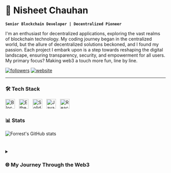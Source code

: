 # 🚀 Nisheet Chauhan

**`Senior Blockchain Developer | Decentralized Pioneer`**

I'm an enthusiast for decentralized applications, exploring the vast realms of blockchain technology. My coding journey began in the centralized world, but the allure of decentralized solutions beckoned, and I found my passion. Each project I embark upon is a step towards reshaping the digital landscape, ensuring transparency, security, and empowerment for all users. My primary focus? Making web3 a touch more fun, line by line.

   <p align="left">
      <a href="https://www.github.com/nisheet94">
         <img alt="followers" title="Follow me on Github" src="https://custom-icon-badges.demolab.com/github/followers/nisheet94?color=236ad3&labelColor=1155ba&style=for-the-badge&logo=person-add&label=Follow&logoColor=white"/></a>
      <a href="https://www.nisheetchauhan.com">
         <img alt="website" title="Visit my portfolio" src="https://img.shields.io/badge/Portfolio-nisheetchauhan.com-blue?style=for-the-badge"/></a>
   </p>

---

### 🛠️ Tech Stack
<img align="left" alt="Blockchain" width="30px" style="padding-right:10px;" src="https://simpleicons.org/icons/blockchain.com.svg"/>
<img align="left" alt="Ethereum" width="30px" style="padding-right:10px;" src="https://cdn.jsdelivr.net/gh/devicons/devicon/icons/ethereum/ethereum-plain.svg" />
<img align="left" alt="Solidity" width="30px" style="padding-right:10px;" src="https://cdn.jsdelivr.net/gh/devicons/devicon/icons/solidity/solidity-original.svg" />
<img align="left" alt="JavaScript" width="30px" style="padding-right:10px;" src="https://cdn.jsdelivr.net/gh/devicons/devicon/icons/javascript/javascript-plain.svg" />
<img align="left" alt="React" width="30px" style="padding-right:10px;" src="https://cdn.jsdelivr.net/gh/devicons/devicon/icons/react/react-original.svg" />

<br />

#


### 📊 Stats

![Forrest's GitHub stats](https://github-readme-stats.vercel.app/api?username=nisheet94&show_icons=true&theme=gruvbox)

<!-- ![GitHub Streak](https://streak-stats.demolab.com?user=nisheet94&theme=gruvbox&border_radius=4.5) -->

#

<details>
 <summary><h3>🌐 My Journey Through the Web3</h3></summary>
   Diving into the world of coding, I quickly recognized the transformative power of blockchain technology. It wasn't just about transactions or cryptocurrencies; it was about building a more transparent, equitable, and decentralized web. My adventures led me to create several groundbreaking dApps, each aiming to bring a slice of the future into today. While the blockchain landscape is ever-evolving, one thing remains constant: my passion for innovating and pushing boundaries. From the challenges of smart contracts to the thrill of minting a new NFT, every day is a new chapter in this exciting saga. And as I continue to navigate these decentralized seas, I invite you to join me on this journey. Let's shape the future, one block at a time.
</details>
